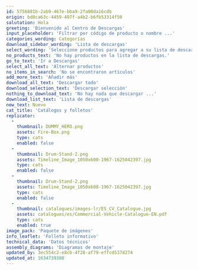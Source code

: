 ```yaml
---
id: 5756881b-2ab9-467e-bba9-2fa00da16cdb
origin: bd0ca63c-4459-497f-a4b2-b6fb53314f50
salutation: Hola
greeting: 'Bienvenido al Centro de Descargas'
input_placeholder: 'Filtrar por código de producto o nombre ...'
categories_wording: Categorías
download_sidebar_wording: 'Lista de descargas'
select_wording: 'Seleccione productos para agregar a su lista de descargas.'
no_products_text: 'No hay productos en la lista de descargas.'
go_to_text: 'Ir a Descargas'
select_all_text: 'Alternar productos'
no_items_in_search: 'No se encontraron artículos'
add_more_text: 'Añadir más'
download_all_text: 'Descargar todo'
download_selection_text: 'Descargar selección'
nothing_to_download_text: 'No hay nada que descargar ...'
download_list_text: 'Lista de descargas'
new_text: Nuevo
cat_title: 'Catálogos y folletos'
replicator:
  -
    thumbnail: DUMMY_HERO.png
    assets: Fire-Box.png
    type: cats
    enabled: false
  -
    thumbnail: Drum-Stand-2.png
    assets: Timeline_Image_1050x600-1967-1625042397.jpg
    type: cats
    enabled: false
  -
    thumbnail: Drum-Stand-2.png
    assets: Timeline_Image_1050x600-1967-1625042397.jpg
    type: cats
    enabled: false
  -
    thumbnail: catalogues/images-lr/ES_CV_Catalogue.jpg
    assets: catalogues/es/Commercial-Vehicle-Catalogue-EN.pdf
    type: cats
    enabled: true
image_pack: 'Paquete de imágenes'
info_leaflet: 'Folleto informativo'
technical_data: 'Datos técnicos'
assembly_diagrams: 'Diagramas de montaje'
updated_by: 3ec554c2-e8cb-4f28-af79-effcd537d274
updated_at: 1634739308
---
```

